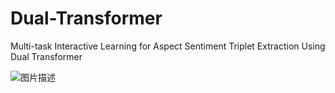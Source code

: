 # Dual-Transformer
Multi-task Interactive Learning for Aspect Sentiment Triplet Extraction Using Dual Transformer

<img src="路径/到/图片.png" alt="图片描述">


